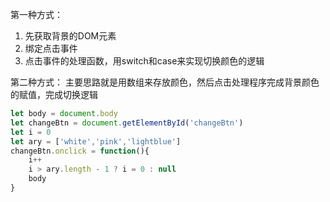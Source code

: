 第一种方式：
1. 先获取背景的DOM元素
2. 绑定点击事件
3. 点击事件的处理函数，用switch和case来实现切换颜色的逻辑

第二种方式：
主要思路就是用数组来存放颜色，然后点击处理程序完成背景颜色的赋值，完成切换逻辑
```js
let body = document.body
let changeBtn = document.getElementById('changeBtn')
let i = 0
let ary = ['white','pink','lightblue']
changeBtn.onclick = function(){
    i++
    i > ary.length - 1 ? i = 0 : null
    body 
}
```